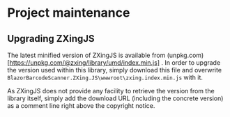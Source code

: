 # Project maintenance
## Upgrading ZXingJS
The latest minified version of ZXingJS is available from (unpkg.com)[https://unpkg.com/@zxing/library/umd/index.min.js] . In order to upgrade the version used within this library, simply download this file and overwrite `BlazorBarcodeScanner.ZXing.JS\wwwroot\zxing.index.min.js` with it.

As ZXingJS does not provide any facility to retrieve the version from the library itself, simply add the download URL (including the concrete version) as a comment line right above the copyright notice.